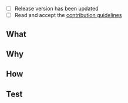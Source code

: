 - [ ] Release version has been updated
- [ ] Read and accept the [contribution guidelines](../CONTRIBUTING.md)

## What

<!--- Provide an overview of the scope of the pull request. --->

## Why

<!--- Provide the business justification for the work included in the pull request. --->

## How

<!--- Provide a bulleted list of the changes included in the pull request. --->

## Test

<!--- Provide a bulleted list of tests included in the pull request and/or tests
performed to validate the work included in the pull request. --->
